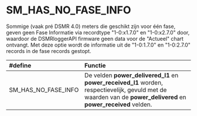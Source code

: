 # SM\_HAS\_NO\_FASE\_INFO

Sommige \(vaak pré DSMR 4.0\) meters die geschikt zijn voor één fase, geven geen Fase Informatie via recordtype "1-0:x1.7.0" en "1-0:x2.7.0" door, waardoor de DSMRloggerAPI firmware geen data voor de "Actueel" chart ontvangt. Met deze optie wordt de informatie uit de "1-0:1.7.0" en "1-0:2.7.0" records in de fase records gestopt.

| \#define | Functie |
| :--- | :--- |
| SM\_HAS\_NO\_FASE\_INFO | De velden **power\_delivered\_l1** en **power\_received\_l1** worden, respectievelijk, gevuld met de waarden van de **power\_delivered** en **power\_received** velden. |

